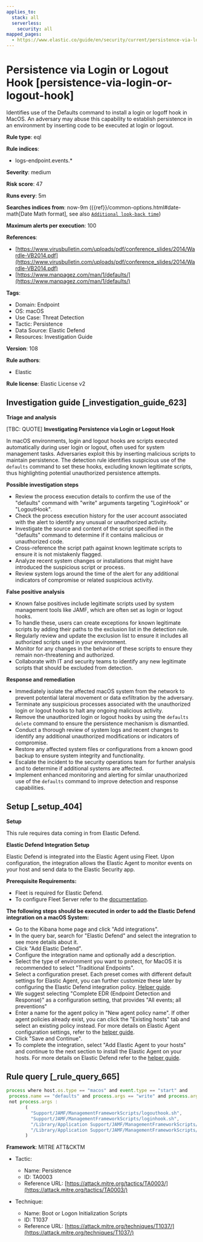 ```yaml
---
applies_to:
  stack: all
  serverless:
    security: all
mapped_pages:
  - https://www.elastic.co/guide/en/security/current/persistence-via-login-or-logout-hook.html
---
```


# Persistence via Login or Logout Hook [persistence-via-login-or-logout-hook]

Identifies use of the Defaults command to install a login or logoff hook in MacOS. An adversary may abuse this capability to establish persistence in an environment by inserting code to be executed at login or logout.

**Rule type**: eql

**Rule indices**:

* logs-endpoint.events.*

**Severity**: medium

**Risk score**: 47

**Runs every**: 5m

**Searches indices from**: now-9m ({{ref}}/common-options.html#date-math[Date Math format], see also [`Additional look-back time`](docs-content://solutions/security/detect-and-alert/create-detection-rule.md#rule-schedule))

**Maximum alerts per execution**: 100

**References**:

* [https://www.virusbulletin.com/uploads/pdf/conference_slides/2014/Wardle-VB2014.pdf](https://www.virusbulletin.com/uploads/pdf/conference_slides/2014/Wardle-VB2014.pdf)
* [https://www.manpagez.com/man/1/defaults/](https://www.manpagez.com/man/1/defaults/)

**Tags**:

* Domain: Endpoint
* OS: macOS
* Use Case: Threat Detection
* Tactic: Persistence
* Data Source: Elastic Defend
* Resources: Investigation Guide

**Version**: 108

**Rule authors**:

* Elastic

**Rule license**: Elastic License v2

## Investigation guide [_investigation_guide_623]

**Triage and analysis**

[TBC: QUOTE]
**Investigating Persistence via Login or Logout Hook**

In macOS environments, login and logout hooks are scripts executed automatically during user login or logout, often used for system management tasks. Adversaries exploit this by inserting malicious scripts to maintain persistence. The detection rule identifies suspicious use of the `defaults` command to set these hooks, excluding known legitimate scripts, thus highlighting potential unauthorized persistence attempts.

**Possible investigation steps**

* Review the process execution details to confirm the use of the "defaults" command with "write" arguments targeting "LoginHook" or "LogoutHook".
* Check the process execution history for the user account associated with the alert to identify any unusual or unauthorized activity.
* Investigate the source and content of the script specified in the "defaults" command to determine if it contains malicious or unauthorized code.
* Cross-reference the script path against known legitimate scripts to ensure it is not mistakenly flagged.
* Analyze recent system changes or installations that might have introduced the suspicious script or process.
* Review system logs around the time of the alert for any additional indicators of compromise or related suspicious activity.

**False positive analysis**

* Known false positives include legitimate scripts used by system management tools like JAMF, which are often set as login or logout hooks.
* To handle these, users can create exceptions for known legitimate scripts by adding their paths to the exclusion list in the detection rule.
* Regularly review and update the exclusion list to ensure it includes all authorized scripts used in your environment.
* Monitor for any changes in the behavior of these scripts to ensure they remain non-threatening and authorized.
* Collaborate with IT and security teams to identify any new legitimate scripts that should be excluded from detection.

**Response and remediation**

* Immediately isolate the affected macOS system from the network to prevent potential lateral movement or data exfiltration by the adversary.
* Terminate any suspicious processes associated with the unauthorized login or logout hooks to halt any ongoing malicious activity.
* Remove the unauthorized login or logout hooks by using the `defaults delete` command to ensure the persistence mechanism is dismantled.
* Conduct a thorough review of system logs and recent changes to identify any additional unauthorized modifications or indicators of compromise.
* Restore any affected system files or configurations from a known good backup to ensure system integrity and functionality.
* Escalate the incident to the security operations team for further analysis and to determine if additional systems are affected.
* Implement enhanced monitoring and alerting for similar unauthorized use of the `defaults` command to improve detection and response capabilities.


## Setup [_setup_404]

**Setup**

This rule requires data coming in from Elastic Defend.

**Elastic Defend Integration Setup**

Elastic Defend is integrated into the Elastic Agent using Fleet. Upon configuration, the integration allows the Elastic Agent to monitor events on your host and send data to the Elastic Security app.

**Prerequisite Requirements:**

* Fleet is required for Elastic Defend.
* To configure Fleet Server refer to the [documentation](docs-content://reference/ingestion-tools/fleet/fleet-server.md).

**The following steps should be executed in order to add the Elastic Defend integration on a macOS System:**

* Go to the Kibana home page and click "Add integrations".
* In the query bar, search for "Elastic Defend" and select the integration to see more details about it.
* Click "Add Elastic Defend".
* Configure the integration name and optionally add a description.
* Select the type of environment you want to protect, for MacOS it is recommended to select "Traditional Endpoints".
* Select a configuration preset. Each preset comes with different default settings for Elastic Agent, you can further customize these later by configuring the Elastic Defend integration policy. [Helper guide](docs-content://solutions/security/configure-elastic-defend/configure-an-integration-policy-for-elastic-defend.md).
* We suggest selecting "Complete EDR (Endpoint Detection and Response)" as a configuration setting, that provides "All events; all preventions"
* Enter a name for the agent policy in "New agent policy name". If other agent policies already exist, you can click the "Existing hosts" tab and select an existing policy instead. For more details on Elastic Agent configuration settings, refer to the [helper guide](docs-content://reference/ingestion-tools/fleet/agent-policy.md).
* Click "Save and Continue".
* To complete the integration, select "Add Elastic Agent to your hosts" and continue to the next section to install the Elastic Agent on your hosts. For more details on Elastic Defend refer to the [helper guide](docs-content://solutions/security/configure-elastic-defend/install-elastic-defend.md).


## Rule query [_rule_query_665]

```js
process where host.os.type == "macos" and event.type == "start" and
 process.name == "defaults" and process.args == "write" and process.args : ("LoginHook", "LogoutHook") and
 not process.args :
       (
         "Support/JAMF/ManagementFrameworkScripts/logouthook.sh",
         "Support/JAMF/ManagementFrameworkScripts/loginhook.sh",
         "/Library/Application Support/JAMF/ManagementFrameworkScripts/logouthook.sh",
         "/Library/Application Support/JAMF/ManagementFrameworkScripts/loginhook.sh"
       )
```

**Framework**: MITRE ATT&CKTM

* Tactic:

    * Name: Persistence
    * ID: TA0003
    * Reference URL: [https://attack.mitre.org/tactics/TA0003/](https://attack.mitre.org/tactics/TA0003/)

* Technique:

    * Name: Boot or Logon Initialization Scripts
    * ID: T1037
    * Reference URL: [https://attack.mitre.org/techniques/T1037/](https://attack.mitre.org/techniques/T1037/)



